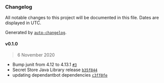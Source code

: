 ### Changelog

All notable changes to this project will be documented in this file. Dates are displayed in UTC.

Generated by [`auto-changelog`](https://github.com/CookPete/auto-changelog).

#### v0.1.0

> 6 November 2020

- Bump junit from 4.12 to 4.13.1 [`#3`](https://github.com/nevermined-io/secret-store-client-java/pull/3)
- Secret Store Java Library release [`b35f844`](https://github.com/nevermined-io/secret-store-client-java/commit/b35f8443967f3a71666679d5515ed46bfd8d4eb0)
- updating dependantbot dependencies [`c3ff0fe`](https://github.com/nevermined-io/secret-store-client-java/commit/c3ff0fe18812092d53c94104f75263db9ec9bc2c)
